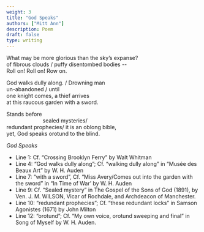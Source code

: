 ```yaml
---
weight: 3
title: "God Speaks"
authors: ["Mitt Ann"]
description: Poem
draft: false
type: writing
---
```


What may be more glorious than the sky’s expanse?  
of fibrous clouds / puffy disentombed bodies --  
Roll on! Roll on! Row on.

God walks dully along. / Drowning man  
un-abandoned / until  
one knight comes, a thief arrives  
at this raucous garden with a sword.

Stands before  
&nbsp; &nbsp; &nbsp; &nbsp;  &nbsp;  &nbsp;  &nbsp;  &nbsp;  &nbsp;  &nbsp;  &nbsp;  &nbsp; sealed mysteries/  
redundant prophecies/ it is an oblong bible,  
yet, God speaks orotund to the blind.

*God Speaks*
- Line 1: Cf. “Crossing Brooklyn Ferry” by Walt Whitman
- Line 4: “God walks dully along”; Cf. “walking dully along” in “Musée des Beaux Art” by W. H. Auden
- Line 7: “with a sword”, Cf. “Miss Avery/Comes out into the garden with the sword” in “In Time of War’ by W. H. Auden
- Line 9: Cf. “Sealed mystery” in The Gospel of the Sons of God (1891), by Ven. J. M. WILSON, Vicar of Rochdale, and Archdeacon of Manchester.
- Line 10: “redundant prophecies”; Cf. “these redundant locks” in Samson Agonistes (1671) by John Milton
- Line 12: “orotund”; Cf. “My own voice, orotund sweeping and final” in Song of Myself by W. H. Auden.
